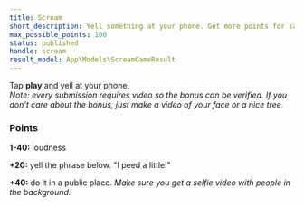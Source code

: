 ```yaml
---
title: Scream
short_description: Yell something at your phone. Get more points for saying what we tell you to and doing it in public.
max_possible_points: 100
status: published
handle: scream
result_model: App\Models\ScreamGameResult
---
```


Tap **play** and yell at your phone.<br> _Note: every submission requires video so the bonus can be verified. If you
don't care about the bonus, just make a
video of your face or a nice tree._

### Points

**1-40:** loudness

**+20:** yell the phrase below.
<span id="scream-phrase">"I peed a little!"</span>

**+40:** do it in a public place.
_Make sure you get a selfie video with people in the background._

